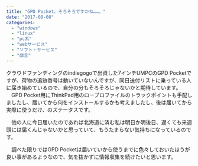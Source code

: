 ```yaml
---
title: "GPD Pocket、そろそろですかね……。"
date: "2017-08-08"
categories: 
  - "windows"
  - "linux"
  - "pc系"
  - "webサービス"
  - "ソフト・サービス"
  - "戯言"
---
```


クラウドファンディングのindiegogoで出資した7インチUMPCのGPD Pocketですが、荷物の追跡番号は動いていないんですが、同日送付リストに乗っている人に届き始めているので、自分の分もそろそろじゃないかと期待しています。 　GPD Pocket用にThinkPad用のロープロファイルのトラックポイントも手配しましたし、届いてから何をインストールするかも考えましたし、後は届いてから実際に使うだけ、のステータスです。

　他の人に今日届いたのであれば北海道に済む私は明日か明後日、遅くても来週頭には届くんじゃないかと思っていて、もうたまらない気持ちになっているのです。

　調べた限りではGPD Pocketは届いていから使うまでに色々しておいたほうが良い事があるようなので、気を抜かずに情報収集を続けたいと思います。
